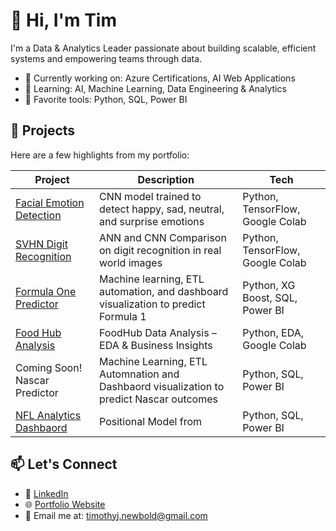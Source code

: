 # 👋 Hi, I'm Tim

I'm a Data & Analytics Leader passionate about building scalable, efficient systems and empowering teams through data.

- 🔭 Currently working on: Azure Certifications, AI Web Applications
- 🌱 Learning: AI, Machine Learning, Data Engineering & Analytics
- 🧠 Favorite tools: Python, SQL, Power BI

## 🔗 Projects

Here are a few highlights from my portfolio:

| Project | Description | Tech |
|--------|-------------|------|
| [Facial Emotion Detection](https://github.com/tim-newbold/mit_cnn) | CNN model trained to detect happy, sad, neutral, and surprise emotions | Python, TensorFlow, Google Colab |
| [SVHN Digit Recognition](https://github.com/tim-newbold/mit_elective) | ANN and CNN Comparison on digit recognition in real world images | Python, TensorFlow, Google Colab | 
| [Formula One Predictor](https://github.com/tim-newbold/formula-one) | Machine learning, ETL automation, and dashboard visualization to predict Formula 1 | Python, XG Boost, SQL, Power BI |
| [Food Hub Analysis](https://github.com/tim-newbold/mit_food_hub) | FoodHub Data Analysis – EDA & Business Insights | Python, EDA, Google Colab |
|Coming Soon! Nascar Predictor| Machine Learning, ETL Automnation and Dashbaord visualization to predict Nascar outcomes | Python, SQL, Power BI |
| [NFL Analytics Dashbaord](https://github.com/tim-newbold/nfl_public) | Positional Model from  | Python, SQL, Power BI |

## 📫 Let's Connect

- 💼 [LinkedIn](https://linkedin.com/in/tim-newbold)
- 🌐 [Portfolio Website](https://tim-newbold.com)
- 📧 Email me at: timothyj.newbold@gmail.com
